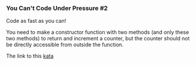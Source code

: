 ### You Can't Code Under Pressure #2

Code as fast as you can!

You need to make a constructor function with two methods (and only these two methods) to return and increment a counter, but the counter should not be directly accessible from outside the function.  

The link to this [kata](https://www.codewars.com/kata/you-cant-code-under-pressure-number-2/java)
